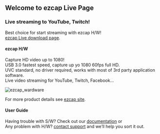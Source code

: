 ## Welcome to ezcap Live Page

### Live streaming to YouTube, Twitch!

Best choice for start streaming with ezcap H/W!  
[ezcap Live download page](https://github.com/ezcapLive/ezcap-Live/releases).  

#### ezcap H/W

Capture HD video up to 1080!  
USB 3.0 fastest speed, capture up yo 1080 60fps full HD.  
UVC standard, no driver required, works with most of 3rd party application software.  
Live video streaming for YouTube, Twitch, Facebook...  

![ezcap_wardware](https://user-images.githubusercontent.com/45815862/52388987-517b9e00-2ad4-11e9-82aa-56973d477fd6.jpg)

For more product details see [ezcap site](http://www.ezcap.com).  

#### User Guide

Having trouble with S/W? Check out our [documentation](https://github.com/ezcapLive/User-Guide) or  
Any problem with H/W? [contact support](http://www.ezcap.com/article_list_122.html) and we’ll help you sort it out.  
